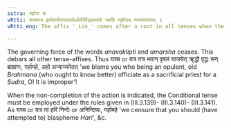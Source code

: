 ```yaml
---
sutra: गर्हायां च
vRtti: यच्चयत्र इत्येतयोरुपपदयोर्धातोर्लिङ्प्रत्ययो भवति गर्हायाम् गम्यमानायाम् ॥
vRtti_eng: The affix '_Lin_' comes after a root in all tenses when the words '_yachcha_' and '_yatra_' are in composition with it, provided that censure is implied.

---
```

The governing force of the words _anavaklipti_ and _amarsha_ ceases. This debars all other tense-affixes. Thus यच्च or यत्र तत्र भवान् वृषलं याजयेत् ॠद्धौ वृद्धः सन् ब्राह्मणः, गर्हामहे, अहो अन्याय्यमेतत् 'we blame you who being an opulent, old _Brahmana_ (who ought to know better) officiate as a sacrificial priest for a _Sudra_, O! It is improper'!

When the non-completion of the action is indicated, the Conditional tense must be employed under the rules given in (III.3.139)- (III.3.140)- (III.3.141). As यच्च or यत्र त्वं हरिं निन्देः or अनिन्दिष्यः, गर्हामहे 'we censure that you should (have attempted to) blaspheme _Hari_', &c.